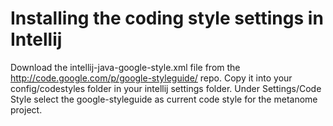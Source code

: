 # Installing the coding style settings in Intellij
Download the intellij-java-google-style.xml file from the http://code.google.com/p/google-styleguide/ repo. Copy it into your config/codestyles folder in your intellij settings folder. Under Settings/Code Style select the google-styleguide as current code style for the metanome project.
